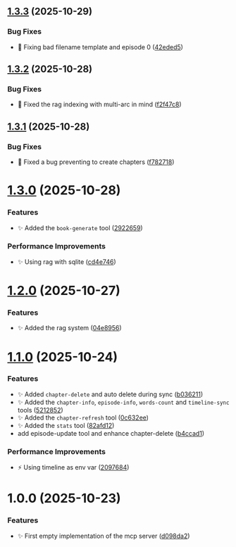 ## [1.3.3](https://github.com/echoes-io/mcp-server/compare/v1.3.2...v1.3.3) (2025-10-29)


### Bug Fixes

* :bug: Fixing bad filename template and episode 0 ([42eded5](https://github.com/echoes-io/mcp-server/commit/42eded5cb0f4c4129e463bf5595af563aa6ebf53))

## [1.3.2](https://github.com/echoes-io/mcp-server/compare/v1.3.1...v1.3.2) (2025-10-28)


### Bug Fixes

* :bug: Fixed the rag indexing with multi-arc in mind ([f2f47c8](https://github.com/echoes-io/mcp-server/commit/f2f47c8da30ac1141601060373fc4ad2e1d62319))

## [1.3.1](https://github.com/echoes-io/mcp-server/compare/v1.3.0...v1.3.1) (2025-10-28)


### Bug Fixes

* :bug: Fixed a bug preventing to create chapters ([f782718](https://github.com/echoes-io/mcp-server/commit/f7827186b48a79dc21b8462cf2e24c3b5acd2c76))

# [1.3.0](https://github.com/echoes-io/mcp-server/compare/v1.2.0...v1.3.0) (2025-10-28)


### Features

* :sparkles: Added the `book-generate` tool ([2922659](https://github.com/echoes-io/mcp-server/commit/292265933dd9729a9dca37b16a684363207a92fd))


### Performance Improvements

* :sparkles: Using rag with sqlite ([cd4e746](https://github.com/echoes-io/mcp-server/commit/cd4e746cd265cc848a020f10f6466b16df8807ab))

# [1.2.0](https://github.com/echoes-io/mcp-server/compare/v1.1.0...v1.2.0) (2025-10-27)


### Features

* :sparkles: Added the rag system ([04e8956](https://github.com/echoes-io/mcp-server/commit/04e895643b0f5dd18a611a7bf49e9383a2fb6780))

# [1.1.0](https://github.com/echoes-io/mcp-server/compare/v1.0.0...v1.1.0) (2025-10-24)


### Features

* :sparkles: Added `chapter-delete` and auto delete during sync ([b036211](https://github.com/echoes-io/mcp-server/commit/b03621166e30c1004d29e9267ecada70862974a3))
* :sparkles: Added the `chapter-info`, `episode-info`, `words-count` and `timeline-sync` tools ([5212852](https://github.com/echoes-io/mcp-server/commit/521285285103b3e432e329c34bee2fdd02d06abd))
* :sparkles: Added the `chapter-refresh` tool ([0c632ee](https://github.com/echoes-io/mcp-server/commit/0c632ee601683f5b9c7ffd8c567c1a9dfb8d641b))
* :sparkles: Added the `stats` tool ([82afd12](https://github.com/echoes-io/mcp-server/commit/82afd126117ad8932b7026258d5ac0f0d682d386))
* add episode-update tool and enhance chapter-delete ([b4ccad1](https://github.com/echoes-io/mcp-server/commit/b4ccad1d2939d985bc398980d7814f710f74c745))


### Performance Improvements

* :zap: Using timeline as env var ([2097684](https://github.com/echoes-io/mcp-server/commit/20976847a9998c76efe522c4ae568caf26c49372))

# 1.0.0 (2025-10-23)


### Features

* :sparkles: First empty implementation of the mcp server ([d098da2](https://github.com/echoes-io/mcp-server/commit/d098da2f1910f7673f45e212e18707cb1cca6ac1))
